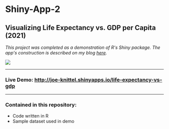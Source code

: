 # Shiny-App-2

## Visualizing Life Expectancy vs. GDP per Capita (2021)

<i>This project was completed as a demonstration of R's Shiny package. The app's construction is described on my blog <a href = "https://blog.joeknittel.com/2021/02/24/Creating-an-App-With-R-Shiny.html">here</a>.</i>

<img src = "https://raw.githubusercontent.com/JoeKnittel/Shiny-App-2/main/Images/app_demo.gif">

<hr>

### Live Demo: <a href = "http://joe-knittel.shinyapps.io/life-expectancy-vs-gdp" target = "_blank">http://joe-knittel.shinyapps.io/life-expectancy-vs-gdp</a>

<hr>

### Contained in this repository:

- Code written in R
- Sample dataset used in demo


